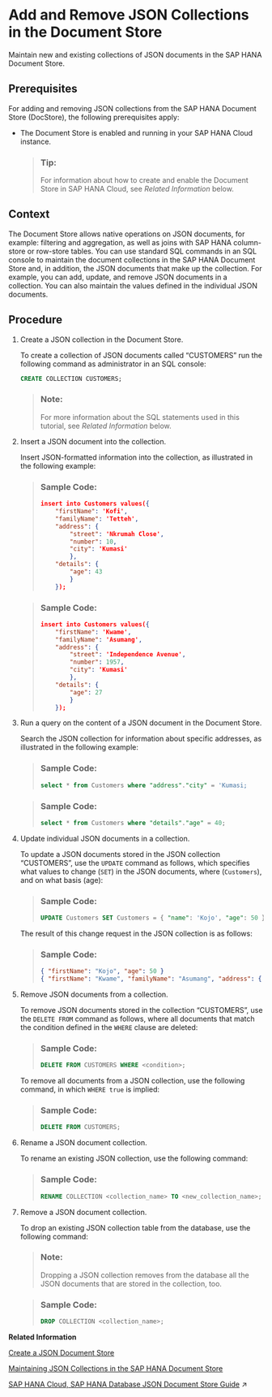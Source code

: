 <!-- loiofc6a0ab114c8416eb561c9b5aba8fc7d -->

# Add and Remove JSON Collections in the Document Store

Maintain new and existing collections of JSON documents in the SAP HANA Document Store.



<a name="loiofc6a0ab114c8416eb561c9b5aba8fc7d__prereq_u5n_fbz_tnb"/>

## Prerequisites

For adding and removing JSON collections from the SAP HANA Document Store \(DocStore\), the following prerequisites apply:

-   The Document Store is enabled and running in your SAP HANA Cloud instance.

    > ### Tip:  
    > For information about how to create and enable the Document Store in SAP HANA Cloud, see *Related Information* below.




## Context

The Document Store allows native operations on JSON documents, for example: filtering and aggregation, as well as joins with SAP HANA column-store or row-store tables. You can use standard SQL commands in an SQL console to maintain the document collections in the SAP HANA Document Store and, in addition, the JSON documents that make up the collection. For example, you can add, update, and remove JSON documents in a collection. You can also maintain the values defined in the individual JSON documents.



<a name="loiofc6a0ab114c8416eb561c9b5aba8fc7d__steps_f2q_rnc_sy"/>

## Procedure

1.  Create a JSON collection in the Document Store.

    To create a collection of JSON documents called “CUSTOMERS” run the following command as administrator in an SQL console:

    ```sql
    CREATE COLLECTION CUSTOMERS;
    ```

    > ### Note:  
    > For more information about the SQL statements used in this tutorial, see *Related Information* below.

2.  Insert a JSON document into the collection.

    Insert JSON-formatted information into the collection, as illustrated in the following example:

    > ### Sample Code:  
    > ```json
    > insert into Customers values({
    >     "firstName": 'Kofi', 
    >     "familyName": 'Tetteh', 
    >     "address": { 
    >         "street": 'Nkrumah Close',
    >         "number": 10, 
    >         "city": 'Kumasi'
    >         },
    >     "details": { 
    >         "age": 43 
    >         } 
    >     }); 
    > ```

    > ### Sample Code:  
    > ```json
    > insert into Customers values({
    >     "firstName": 'Kwame', 
    >     "familyName": 'Asumang', 
    >     "address": { 
    >         "street": 'Independence Avenue',
    >         "number": 1957,  
    >         "city": 'Kumasi'
    >         },
    >     "details": { 
    >         "age": 27 
    >         } 
    >     }); 
    > ```

3.  Run a query on the content of a JSON document in the Document Store.

    Search the JSON collection for information about specific addresses, as illustrated in the following example:

    > ### Sample Code:  
    > ```sql
    > select * from Customers where "address"."city" = 'Kumasi;
    > ```

    > ### Sample Code:  
    > ```sql
    > select * from Customers where "details"."age" = 40;
    > ```

4.  Update individual JSON documents in a collection.

    To update a JSON documents stored in the JSON collection “CUSTOMERS”, use the `UPDATE` command as follows, which specifies what values to change \(`SET`\) in the JSON documents, where \(`Customers`\), and on what basis \(age\):

    > ### Sample Code:  
    > ```sql
    > UPDATE Customers SET Customers = { "name": 'Kojo', "age": 50 } where "details"."age" > 30;
    > 
    > ```

    The result of this change request in the JSON collection is as follows:

    > ### Sample Code:  
    > ```json
    > { "firstName": "Kojo", "age": 50 }
    > { "firstName": "Kwame", "familyName": "Asumang", "address": { "street": "Independence Avenue", "number": 1957, "city": "Kumasi" }, "details": { "age": 27 } }
    > ```

5.  Remove JSON documents from a collection.

    To remove JSON documents stored in the collection “CUSTOMERS”, use the `DELETE FROM` command as follows, where all documents that match the condition defined in the `WHERE` clause are deleted:

    > ### Sample Code:  
    > ```sql
    > DELETE FROM CUSTOMERS WHERE <condition>;
    > 
    > ```

    To remove all documents from a JSON collection, use the following command, in which `WHERE true` is implied:

    > ### Sample Code:  
    > ```sql
    > DELETE FROM CUSTOMERS;
    > 
    > ```

6.  Rename a JSON document collection.

    To rename an existing JSON collection, use the following command:

    > ### Sample Code:  
    > ```sql
    > RENAME COLLECTION <collection_name> TO <new_collection_name>; 
    > ```

7.  Remove a JSON document collection.

    To drop an existing JSON collection table from the database, use the following command:

    > ### Note:  
    > Dropping a JSON collection removes from the database all the JSON documents that are stored in the collection, too.

    > ### Sample Code:  
    > ```sql
    > DROP COLLECTION <collection_name>; 
    > ```


**Related Information**  


[Create a JSON Document Store](create-a-json-document-store-519fdcd.md "Set up a store in SAP HANA for your JSON documents.")

[Maintaining JSON Collections in the SAP HANA Document Store](maintaining-json-collections-in-the-sap-hana-document-store-a8f6f34.md "The SAP HANA Document Store (DocStore) is used to store collections which contain one or more JSON artifacts (documents).")

[SAP HANA Cloud, SAP HANA Database JSON Document Store Guide](https://help.sap.com/viewer/f2d68919a1ad437fac08cc7d1584ff56/2024_1_QRC/en-US/dca379e9c94940e998d9d4b5c656d1bd.html "This guide explains the SAP HANA JSON Document Store.") :arrow_upper_right:

